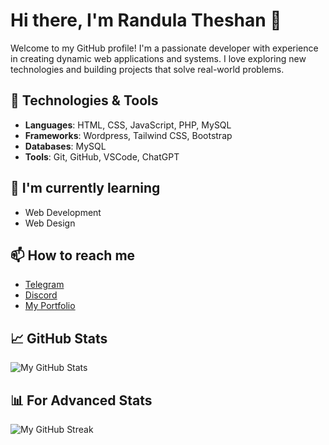 # Hi there, I'm Randula Theshan 👋

Welcome to my GitHub profile! I'm a passionate developer with experience in creating dynamic web applications and systems. I love exploring new technologies and building projects that solve real-world problems.

## 🔧 Technologies & Tools

- **Languages**: HTML, CSS, JavaScript, PHP, MySQL
- **Frameworks**: Wordpress, Tailwind CSS, Bootstrap
- **Databases**: MySQL
- **Tools**: Git, GitHub, VSCode, ChatGPT
 
<!--## 🚀 Current Projects

- **[Project Name]**: [Brief description of what this project does.]
- **[Project Name]**: [Another project description.] -->

## 🌱 I'm currently learning

- Web Development
- Web Design

## 📫 How to reach me

<!-- - Email: randulatheshan5@gmail.com -->
- [Telegram](https://t.me/TheshanBMR)
- [Discord](https://discord.com/users/1196013048801013770)
- [My Portfolio](https://theshanbmr.github.io/portfolio)

## 📈 GitHub Stats
![My GitHub Stats](https://github-readme-stats.vercel.app/api?username=TheshanBMR&show_icons=true&hide_title=true&count_private=true&hide=prs)

## 📊 For Advanced Stats
![My GitHub Streak](https://github-readme-streak-stats.herokuapp.com/?user=TheshanBMR)

<!-- Feel free to add more badges or stats to highlight your achievements -->
